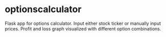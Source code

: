 # optionscalculator
Flask app for options calculator. Input either stock ticker or manually input prices. Profit and loss graph visualized with different option combinations. 
